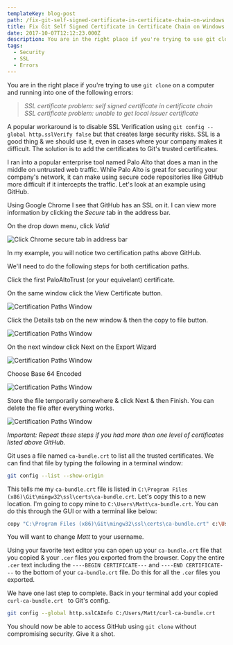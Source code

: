 ```yaml
---
templateKey: blog-post
path: /fix-git-self-signed-certificate-in-certificate-chain-on-windows
title: Fix Git Self Signed Certificate in Certificate Chain on Windows
date: 2017-10-07T12:12:23.000Z
description: You are in the right place if you're trying to use git clone on a computer and running into one of the following errors. SSL certificate problem self signed certificate in certificate chain or SSL certificate problem unable to get local issuer certificate.
tags:
  - Security
  - SSL
  - Errors
---
```


You are in the right place if you're trying to use `git clone` on a computer and running into one of the following errors:

> *SSL certificate problem: self signed certificate in certificate chain*  
> *SSL certificate problem: unable to get local issuer certificate*


A popular workaround is to disable SSL Verification using `git config --global http.sslVerify false` but that creates large security risks. SSL is a good thing & we should use it, even in cases where your company makes it difficult. The solution is to add the certificates to Git's trusted certificates. 

I ran into a popular enterprise tool named Palo Alto that does a man in the middle on untrusted web traffic. While Palo Alto is great for securing your company's network, it can make using secure code repositories like GitHub more difficult if it intercepts the traffic. Let's look at an example using GitHub.

Using Google Chrome I see that GitHub has an SSL on it. I can view more information by clicking the *Secure* tab in the address bar.

On the drop down menu, click *Valid*

![Click Chrome secure tab in address bar](img\git-self-signed-cert-1.png)

In my example, you will notice two certification paths above GitHub. 

We'll need to do the following steps for both certification paths.

Click the first PaloAltoTrust (or your equivelant) certificate. 

On the same window click the View Certificate button.

![Certification Paths Window](img\git-self-signed-cert-2.png)

Click the Details tab on the new window & then the copy to file button.

![Certification Paths Window](img\git-self-signed-cert-3.png)

On the next window click Next on the Export Wizard

![Certification Paths Window](img\git-self-signed-cert-4.png)

Choose Base 64 Encoded

![Certification Paths Window](img\git-self-signed-cert-5.png)

Store the file temporarily somewhere & click Next & then Finish. You can delete the file after everything works.

![Certification Paths Window](img\git-self-signed-cert-6.png)

*Important: Repeat these steps if you had more than one level of certificates listed above GitHub.*

Git uses a file named `ca-bundle.crt` to list all the trusted certificates. We can find that file by typing the following in a terminal window:

```bash
git config --list --show-origin
```

This tells me my `ca-bundle.crt` file is listed in `C:\Program Files (x86)\Git\mingw32\ssl\certs\ca-bundle.crt`. Let's copy this to a new location. I'm going to copy mine to `C:\Users\Matt\ca-bundle.crt`. You can do this through the GUI or with a terminal like below:

```bash
copy "C:\Program Files (x86)\Git\mingw32\ssl\certs\ca-bundle.crt" c:\Users\Matt\ca-bundle.crt
```

You will want to change *Matt* to your username. 

Using your favorite text editor you can open up your `ca-bundle.crt` file that you copied & your `.cer` files you exported from the browser. Copy the entire `.cer` text including the `----BEGIN CERTIFICATE---` and `----END CERTIFICATE---` to the bottom of your `ca-bundle.crt` file. Do this for all the `.cer` files you exported. 

We have one last step to complete. Back in your terminal add your copied `curl-ca-bundle.crt
` to Git's config.

```bash
git config --global http.sslCAInfo C:/Users/Matt/curl-ca-bundle.crt
```

You should now be able to access GitHub using `git clone` without compromising security. Give it a shot. 
